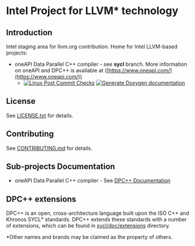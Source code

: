 # Intel Project for LLVM\* technology

## Introduction

Intel staging area for llvm.org contribution.
Home for Intel LLVM-based projects:
 - oneAPI Data Parallel C++ compiler - see **sycl** branch. More information on
   oneAPI and DPC++ is available at
([https://www.oneapi.com/](https://www.oneapi.com/))
   - [![Linux Post Commit Checks](https://github.com/intel/llvm/workflows/Linux%20Post%20Commit%20Checks/badge.svg)](https://github.com/intel/llvm/actions?query=workflow%3A%22Linux+Post+Commit+Checks%22) [![Generate Doxygen documentation](https://github.com/intel/llvm/workflows/Generate%20Doxygen%20documentation/badge.svg)](https://github.com/intel/llvm/actions?query=workflow%3A%22Generate+Doxygen+documentation%22)



## License
See [LICENSE.txt](sycl/LICENSE.TXT) for details.

## Contributing
See [CONTRIBUTING.md](CONTRIBUTING.md) for details.

## Sub-projects Documentation
 - oneAPI Data Parallel C++ compiler - See [DPC++ Documentation](https://intel.github.io/llvm-docs/)

## DPC++ extensions

DPC++ is an open, cross-architecture language built upon the ISO C++ and Khronos
SYCL\* standards. DPC++ extends these standards with a number of extensions,
which can be found in [sycl/doc/extensions](sycl/doc/extensions) directory.

\*Other names and brands may be claimed as the property of others.

